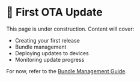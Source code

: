 # 🚧 First OTA Update

This page is under construction. Content will cover:

- Creating your first release
- Bundle management
- Deploying updates to devices
- Monitoring update progress

For now, refer to the [Bundle Management Guide](/platform/guides/introduction-to-bundle-management).